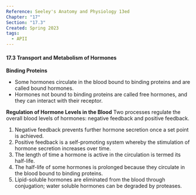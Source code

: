 ```yaml
---
Reference: Seeley's Anatomy and Physiology 13ed
Chapter: "17"
Section: "17.3"
Created: Spring 2023
tags:
  - APII
---
```

#### 17.3 Transport and Metabolism of Hormones

**Binding Proteins**
- Some hormones circulate in the blood bound to binding proteins and are called bound hormones.
- Hormones not bound to binding proteins are called free hormones, and they can interact with their receptor.

**Regulation of Hormone Levels in the Blood**
Two processes regulate the overall blood levels of hormones: negative feedback and positive feedback.
1. Negative feedback prevents further hormone secretion once a set point is achieved.
2. Positive feedback is a self-promoting system whereby the stimulation of hormone secretion increases over time.
3. The length of time a hormone is active in the circulation is termed its half-life.
4. The half-life of some hormones is prolonged because they circulate in the blood bound to binding proteins.
5. Lipid-soluble hormones are eliminated from the blood through conjugation; water soluble hormones can be degraded by proteases.
